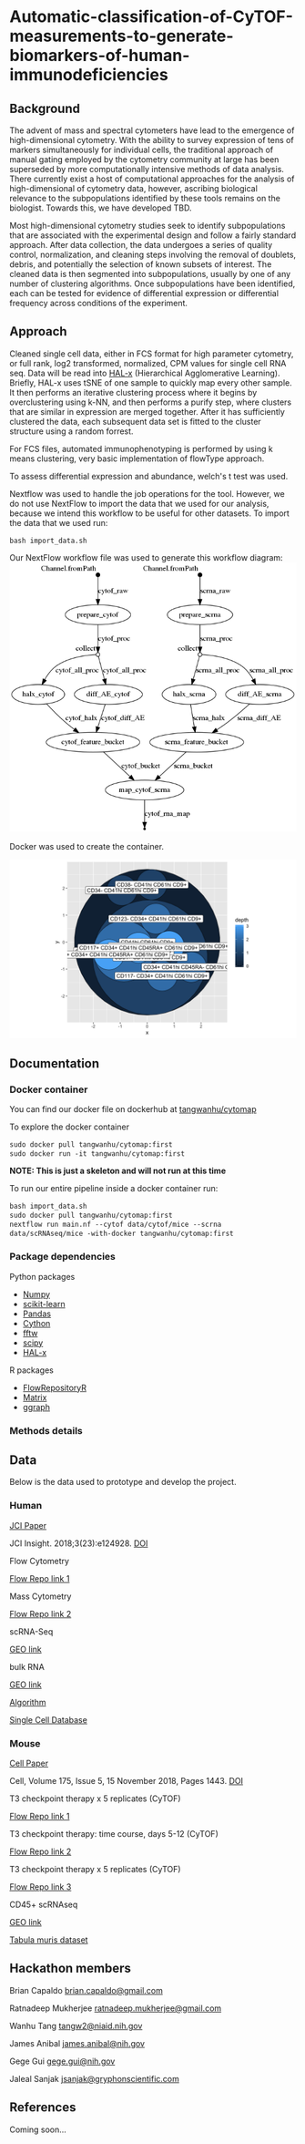 # Automatic-classification-of-CyTOF-measurements-to-generate-biomarkers-of-human-immunodeficiencies

## Background

The advent of mass and spectral cytometers have lead to the emergence of high-dimensional cytometry. With the ability to survey expression of tens of markers simultaneously for individual cells, the traditional approach of manual gating employed by the cytometry community at large has been superseded  by more computationally intensive methods of data analysis. There currently exist a host of computational approaches for the analysis of high-dimensional of cytometry data, however, ascribing biological relevance to the subpopulations identified by these tools remains on the biologist. Towards this, we have developed TBD.

Most high-dimensional cytometry studies seek to identify subpopulations that are associated with the experimental design and follow a fairly standard approach. After data collection, the data undergoes a series of quality control, normalization, and cleaning steps involving the removal of doublets, debris, and potentially the selection of known subsets of interest. The cleaned data is then segmented into subpopulations, usually by one of any number of clustering algorithms. Once subpopulations have been identified, each can be tested for evidence of differential expression or differential frequency across conditions of the experiment.  

## Approach

Cleaned single cell data, either in FCS format for high parameter cytometry, or full rank, log2 transformed, normalized, CPM values for single cell RNA seq. Data will be read into [HAL-x](https://pypi.org/project/hal-x/) (Hierarchical Agglomerative Learning). Briefly, HAL-x uses tSNE of one sample to quickly map every other sample. It then performs an iterative clustering process where it begins by overclustering using k-NN, and then performs a purify step, where clusters that are similar in expression are merged together. After it has sufficiently clustered the data, each subsequent data set is fitted to the cluster structure using a random forrest. 

For FCS files, automated immunophenotyping is performed by using k means clustering, very basic implementation of flowType approach. 

To assess differential expression and abundance, welch's t test was used.

Nextflow was used to handle the job operations for the tool. However, we do not use NextFlow to import the data that we used for our analysis, because we intend this workflow to be useful for other datasets. To import the data that we used run:

```
bash import_data.sh
```

Our NextFlow workflow file was used to generate this workflow diagram: ![](flowchart.png)

Docker was used to create the container. 

![](test_dag_plot.png)

## Documentation

### Docker container
You can find our docker file on dockerhub at [tangwanhu/cytomap](https://hub.docker.com/r/tangwanhu/cytomap)

To explore the docker container
```
sudo docker pull tangwanhu/cytomap:first
sudo docker run -it tangwanhu/cytomap:first
```

**NOTE: This is just a skeleton and will not run at this time**

To run our entire pipeline inside a docker container run:
```
bash import_data.sh
sudo docker pull tangwanhu/cytomap:first
nextflow run main.nf --cytof data/cytof/mice --scrna data/scRNAseq/mice -with-docker tangwanhu/cytomap:first
```

### Package dependencies

Python packages
- [Numpy](http://www.numpy.org/)
- [scikit-learn](https://scikit-learn.org/stable/)
- [Pandas](https://pandas.pydata.org/)
- [Cython](https://cython.org/)
- [fftw](http://www.fftw.org/)
- [scipy](scipy)
- [HAL-x](https://pypi.org/project/hal-x/)

R packages
- [FlowRepositoryR](https://www.bioconductor.org/packages/release/bioc/html/FlowRepositoryR.html)
- [Matrix](https://cran.r-project.org/web/packages/Matrix/index.html)
- [ggraph](https://github.com/thomasp85/ggraph)    

### Methods details

## Data

Below is the data used to prototype and develop the project.

### Human

[JCI Paper](https://insight.jci.org/articles/view/124928#sd)

JCI Insight. 2018;3(23):e124928. [DOI](https://doi.org/10.1172/jci.insight.124928)

Flow Cytometry

[Flow Repo link 1](http://flowrepository.org/id/FR-FCM-ZYQ9)

Mass Cytometry

[Flow Repo link 2](http://flowrepository.org/id/FR-FCM-ZYQB)

scRNA-Seq

[GEO link](https://www.ncbi.nlm.nih.gov/geo/query/acc.cgi?acc=GSE120221)

bulk RNA

[GEO link](https://www.ncbi.nlm.nih.gov/geo/query/acc.cgi?acc=GSE120446)

[Algorithm](https://pypi.org/project/hal-x/#description)

[Single Cell Database](http://imlspenticton.uzh.ch:3838/conquer/)

### Mouse

[Cell Paper](https://www.sciencedirect.com/science/article/pii/S009286741831242X?via%3Dihub)

Cell, Volume 175, Issue 5, 15 November 2018, Pages 1443. [DOI](https://doi.org/10.1016/j.cell.2018.09.030)

T3 checkpoint therapy x 5 replicates (CyTOF)

[Flow Repo link 1](http://flowrepository.org/id/FR-FCM-ZYPM)

T3 checkpoint therapy: time course, days 5-12 (CyTOF)

[Flow Repo link 2](http://flowrepository.org/id/FR-FCM-ZYPN)

T3 checkpoint therapy x 5 replicates (CyTOF)

[Flow Repo link 3](http://flowrepository.org/id/FR-FCM-ZYPX)

CD45+ scRNAseq

[GEO link](https://www.ncbi.nlm.nih.gov/geo/query/acc.cgi?acc=GSE119352)

[Tabula muris dataset](https://tabula-muris.ds.czbiohub.org/)

## Hackathon members

Brian Capaldo brian.capaldo@gmail.com

Ratnadeep Mukherjee ratnadeep.mukherjee@gmail.com

Wanhu Tang tangw2@niaid.nih.gov

James Anibal james.anibal@nih.gov

Gege Gui gege.gui@nih.gov

Jaleal Sanjak jsanjak@gryphonscientific.com

## References

Coming soon...